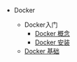 
* Docker

  * Docker入门
    - [Docker 概念](./docs/docker/Docker入门.md)
    - [Docker 安装](./docs/docker/Docker安装.md)
  - [Docker 基础](./docs/docker/Docker基础.md)
  
  


